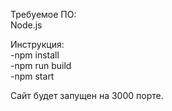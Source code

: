 Требуемое ПО:  
Node.js

Инструкция:  
-npm install  
-npm run build  
-npm start  

Сайт будет запущен на 3000 порте.
